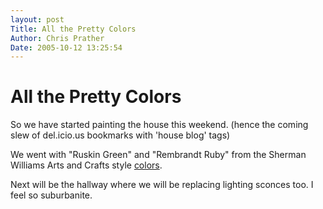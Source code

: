 ```yaml
---
layout: post
Title: All the Pretty Colors  
Author: Chris Prather
Date: 2005-10-12 13:25:54
---
```


# All the Pretty Colors
So we have started painting the house this weekend. (hence the coming slew of del.icio.us bookmarks with 'house blog' tags)

We went with "Ruskin Green" and "Rembrandt Ruby" from the Sherman Williams Arts and Crafts style <a href=" http://www.sherwin-williams.com/do_it_yourself/paint_colors/paint_color_palette/color_themes/arts/images/imgIntArtsPalette7.jpg">colors</a>.

Next will be the hallway where we will be replacing lighting sconces too. I feel so suburbanite.

